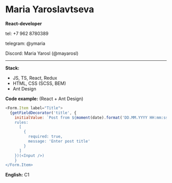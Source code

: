 # Maria Yaroslavtseva

**React-developer**

tel: +7 962 8780389

telegram: @ymaria

Discord: Maria Yarosl (@mayarosl)

---

**Stack:**

- JS, TS, React, Redux
- HTML, CSS (SCSS, BEM)
- Ant Design

**Code example:** (React + Ant Design)

```JavaScript
<Form.Item label="Title">
  {getFieldDecorator('title', {
    initialValue: `Post from ${moment(date).format('DD.MM.YYYY HH:mm:ss')`,
    rules:
      [
        {
          required: true,
          message: 'Enter post title'
        }
      ]
    })(<Input />)
    }
</Form.Item>
```

**English:** C1
